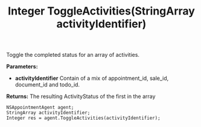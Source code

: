 ﻿---
uid: crmscript_ref_NSAppointmentAgent_ToggleActivities
title: Integer ToggleActivities(StringArray activityIdentifier)
intellisense: NSAppointmentAgent.ToggleActivities
keywords: NSAppointmentAgent, ToggleActivities
so.topic: reference
---

Toggle the completed status for an array of activities. 

**Parameters:**
 - **activityIdentifier** Contain of a mix of appointment_id, sale_id, document_id and todo_id.

**Returns:** The resulting ActivityStatus of the first in the array

```crmscript
NSAppointmentAgent agent;
StringArray activityIdentifier;
Integer res = agent.ToggleActivities(activityIdentifier);
```

